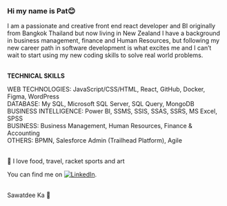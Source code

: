### Hi my name is Pat😊

I am a passionate and creative front end react developer and BI originally from Bangkok Thailand but now living in New Zealand
I have a background in business management, finance and Human Resources, but following my new career path in software development is what excites me and I can’t wait to start using my new coding skills to solve real world problems.


</br>
<b>TECHNICAL SKILLS</b>

WEB TECHNOLOGIES:       JavaScript/CSS/HTML, React, GitHub, Docker, Figma, WordPress </br>
DATABASE:               My SQL, Microsoft SQL Server, SQL Query, MongoDB </br>
BUSINESS INTELLIGENCE:  Power BI, SSMS, SSIS, SSAS, SSRS, MS Excel, SPSS </br>
BUSINESS:               Business Management, Human Resources, Finance & Accounting </br>
OTHERS:                 BPMN, Salesforce Admin (Trailhead Platform), Agile </br>

</br>
🥰 I love food, travel, racket sports and art


You can find me on [![LinkedIn][2.2]][2].

<!-- Icons -->
[2.2]: https://raw.githubusercontent.com/MartinHeinz/MartinHeinz/master/linkedin-3-16.png (LinkedIn icon without padding)
<!-- Links to your social media accounts -->
[2]: https://www.linkedin.com/in/duangruethai-pat-pornthanes-55855991/

</br>
Sawatdee Ka 🙏
